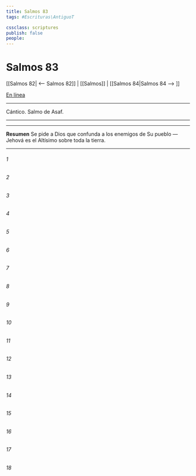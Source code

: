 ```yaml
---
title: Salmos 83
tags: #Escrituras\AntiguoT

cssclass: scriptures
publish: false
people:
---
```


# Salmos 83
[[Salmos 82| <-- Salmos 82]] | [[Salmos]] | [[Salmos 84|Salmos 84 --> ]]

[En línea](https://churchofjesuschrist.org/study/scriptures/ot/ps/83?lang=spa)

---
Cántico. Salmo de Asaf.

---

---
__Resumen__
Se pide a Dios que confunda a los enemigos de Su pueblo — Jehová es el Altísimo sobre toda la tierra.

---
###### 1 


###### 2 


###### 3 


###### 4 


###### 5 


###### 6 


###### 7 


###### 8 


###### 9 


###### 10 


###### 11 


###### 12 


###### 13 


###### 14 


###### 15 


###### 16 


###### 17 


###### 18 


